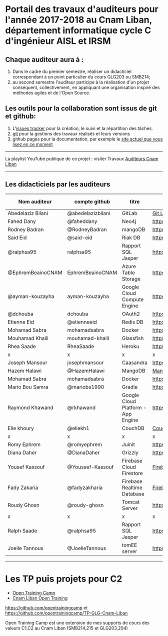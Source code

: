 
# Portail des travaux d'auditeurs pour l'année 2017-2018 au Cnam Liban, département informatique cycle C d'ingénieur AISL et IRSM


## Chaque auditeur aura à :

1. Dans le cadre du premier semestre, réaliser un didacticiel correspondant à un point particulier du cours GLG203 ou SMB214;
2. au second semestre l'auditeur participe à la réalisation d'un projet conséquent, collectivement, en appliquant une organisation inspiré des méthodes agiles et de l'Open Source.

## Les outils pour la collaboration sont issus de git et github:
1. L'[issues tracker](https://github.com/ISSAE/cyclec2018/issues) pour la création, le suivi et la répartition des tâches.
2. [git](https://git-scm.com/docs/gittutorial) pour la gestions des travaux réalisés et leurs versions
3. github pages pour la documentation, par exemple le [site actuel que vous lisez en ce moment](http://issae.github.io/cyclec2018)

----

La playlist YouTube publique de ce projet : visiter Travaux [Auditeurs Cnam Liban](https://goo.gl/ydNEDp)

---

## Les didacticiels par les auditeurs

Nom auditeur | compte github | titre | référence projet | Date présentation
-------------|---------------|-------| ---------------- | ---------
Abedelaziz Bilani | @abedelazizbilani | GitLab | [Git Lab Abdelaziz](https://github.com/abedelazizbilani/C1-2017-2018) | x
Fahed Dany | @faheddany | Neo4j | https://github.com/faheddany/neo4j-cyclec | x
Rodney Badran | @RodneyBadran  | mangoDB | https://github.com/RodneyBadran/sujet-3 | x
Said Eid | @said-eid | Riak DB | https://github.com/said-eid/ProjetC1-2018 | x
@ralphsa95 | ralphsa95 | Rapport SQL Jasper | https://github.com/ralphsa95/ProjetC12018/blob/master/README.md |  x
@EphremBeainoCNAM | EphremBeainoCNAM | Azure Table Storage | https://github.com/EphremBeainoCNAM/ProjetC1-2018 | x
@ayman-kouzayha | ayman-kouzayha  | Google Cloud Compute Engine | https://github.com/ayman-kouzayha/Google_Cloud_Compute_Engine | x
@dchouba | dchouba |  OAuth2 | https://github.com/dchouba/oauth2-Cyclec | x
Etienne Eid | @etienneeid | Redis DB | https://github.com/etienneeid/CNAM-ProjetC1-2018  |  x
Mohamad Sabra | mohamadsabra | Docker | https://github.com/mohamadsabra/GLG203 | x
Mouhamad Khalil | mouhamad-khalil | Glassfish | https://mouhamad-khalil.github.io/GlassFish | x
Rhea Saade | RheaSaade | Heroku | https://github.com/RheaSaade/CycleC-2018 | x
x | x | x | x | x 
Joseph Mansour | josephmansour| Caasandra| https://github.com/josephmansour/cassandra | 13/2/2018
Hazem Halawi| @HazemHalawi | MangoDB | [MangoDB Hazem](https://github.com/HazemHalawi/cyclec-2018) | 13/2/2018
Mohamad Sabra | mohamadsabra | Docker | https://github.com/mohamadsabra/GLG203 |  13/2/2018
Mario Bou Samra | @mariobs1990 | Gradle | https://github.com/mariobs1990/Projet-C1-2018 | 15/2/2018 
Raymond Khawand | @rkhawand | Google Cloud Platform - App Engine | https://github.com/rkhawand/Projet-SMB214-2018 | 20/2/2018 
Elie khoury | @eliekh1 |  CouchDB | [CouchDB par Elie khoury](https://github.com/eliekh1/Project-C1-2018) | 20/2/2018 
x | x | x | x | x 
Romy Ephrem | @romyephrem | Juinit | https://github.com/romyephrem/C1projet2018 | 22/2/2018
Diana Daher | @DianaDaher | Grizzly | https://github.com/DianaDaher/PROJETC1-2018 | 22/2/2018
Yousef Kassouf | @Youssef-Kassouf | Firebase Cloud Firestore | [Firebase Cloud Firestore Youssef](https://github.com/Youssef-Kassouf/CNAM-ProjetC1-2018) | 27/02/2018 
Fady Zakaria | @fadyzakharia | Firebase Realtime Database | [Firebase Fady](https://github.com/fadyzakharia/projetC1) | 27/02/2018 
Roudy Ghosn | @roudy-ghosn | Tomcat Server | https://github.com/roudy-ghosn/ProjetC1 | 27/02/2018
x | x | x | x | x 
Ralph Saade | @ralphsa95 | Rapport SQL Jasper | https://github.com/ralphsa95/ProjetC12018/blob/master/README.md |  27/02/2018 
Joelle Tannous | @JoelleTannous | tomEE server | https://github.com/JoelleTannous/projet-C1-2018 | 27/02/2018 


------------------------

# Les TP puis projets pour C2

* [Open Training Camp](http://opentraining.cofares.net)
* [Cnam Liban Open Training](http://clot.cofares.net)

https://github.com/opentrainingcamp et https://github.com/opentrainingcamp/TP-GLG-Cnam-Liban

Open Training Camp est une extension de mes supports de cours des valeurs C1,C2 au Cnam Liban (SMB214,215 et GLG203,204)

